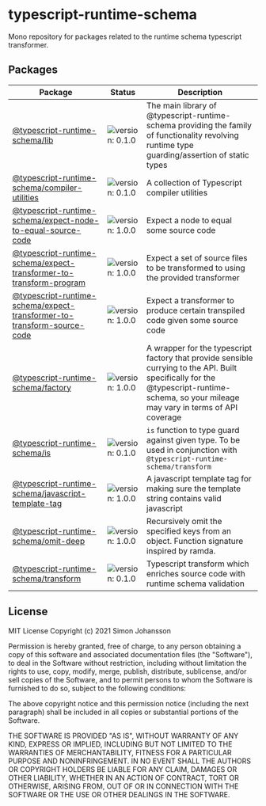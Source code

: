 # typescript-runtime-schema
Mono repository for packages related to the runtime schema typescript transformer.

## Packages

| Package                                                                                                                         | Status                                                         | Description                                                                                                                                                                              |
| ------------------------------------------------------------------------------------------------------------------------------- | -------------------------------------------------------------- | ---------------------------------------------------------------------------------------------------------------------------------------------------------------------------------------- |
| [@typescript-runtime-schema/lib](/lib)                                                                                          | ![version: 0.1.0](https://badgen.net/badge/version/0.1.0/blue) | The main library of @typescript-runtime-schema providing the family of functionality revolving runtime type guarding/assertion of static types                                           |
| [@typescript-runtime-schema/compiler-utilities](/packages/compiler-utilities)                                                   | ![version: 0.1.0](https://badgen.net/badge/version/0.1.0/blue) | A collection of Typescript compiler utilities                                                                                                                                            |
| [@typescript-runtime-schema/expect-node-to-equal-source-code](/packages/expect-node-to-equal-source-code)                       | ![version: 1.0.0](https://badgen.net/badge/version/1.0.0/blue) | Expect a node to equal some source code                                                                                                                                                  |
| [@typescript-runtime-schema/expect-transformer-to-transform-program](/packages/expect-transformer-to-transform-program)         | ![version: 1.0.0](https://badgen.net/badge/version/1.0.0/blue) | Expect a set of source files to be transformed to using the provided transformer                                                                                                         |
| [@typescript-runtime-schema/expect-transformer-to-transform-source-code](/packages/expect-transformer-to-transform-source-code) | ![version: 1.0.0](https://badgen.net/badge/version/1.0.0/blue) | Expect a transformer to produce certain transpiled code given some source code                                                                                                           |
| [@typescript-runtime-schema/factory](/packages/factory)                                                                         | ![version: 1.0.0](https://badgen.net/badge/version/1.0.0/blue) | A wrapper for the typescript factory that provide sensible currying to the API. Built specifically for the @typescript-runtime-schema, so your mileage may vary in terms of API coverage |
| [@typescript-runtime-schema/is](/packages/is)                                                                                   | ![version: 0.1.0](https://badgen.net/badge/version/0.1.0/blue) | `is` function to type guard against given type. To be used in conjunction with `@typescript-runtime-schema/transform`                                                                    |
| [@typescript-runtime-schema/javascript-template-tag](/packages/javascript-template-tag)                                         | ![version: 1.0.0](https://badgen.net/badge/version/1.0.0/blue) | A javascript template tag for making sure the template string contains valid javascript                                                                                                  |
| [@typescript-runtime-schema/omit-deep](/packages/omit-deep)                                                                     | ![version: 1.0.0](https://badgen.net/badge/version/1.0.0/blue) | Recursively omit the specified keys from an object. Function signature inspired by ramda.                                                                                                |
| [@typescript-runtime-schema/transform](/packages/transform)                                                                     | ![version: 0.1.0](https://badgen.net/badge/version/0.1.0/blue) | Typescript transform which enriches source code with runtime schema validation                                                                                                           |

## License
MIT License Copyright (c) 2021 Simon Johansson

Permission is hereby granted, free of charge, to any person obtaining a copy of this software and associated documentation files (the "Software"), to deal in the Software without restriction, including without limitation the rights to use, copy, modify, merge, publish, distribute, sublicense, and/or sell copies of the Software, and to permit persons to whom the Software is furnished to do so, subject to the following conditions:

The above copyright notice and this permission notice (including the next paragraph) shall be included in all copies or substantial portions of the Software.

THE SOFTWARE IS PROVIDED "AS IS", WITHOUT WARRANTY OF ANY KIND, EXPRESS OR IMPLIED, INCLUDING BUT NOT LIMITED TO THE WARRANTIES OF MERCHANTABILITY, FITNESS FOR A PARTICULAR PURPOSE AND NONINFRINGEMENT. IN NO EVENT SHALL THE AUTHORS OR COPYRIGHT HOLDERS BE LIABLE FOR ANY CLAIM, DAMAGES OR OTHER LIABILITY, WHETHER IN AN ACTION OF CONTRACT, TORT OR OTHERWISE, ARISING FROM, OUT OF OR IN CONNECTION WITH THE SOFTWARE OR THE USE OR OTHER DEALINGS IN THE SOFTWARE.